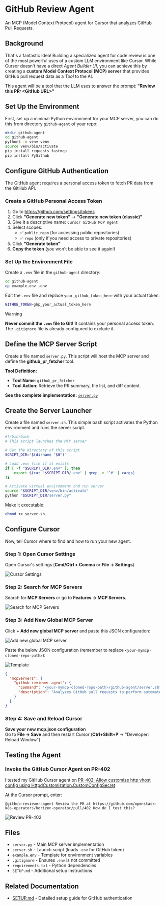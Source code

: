 # GitHub Review Agent

An MCP (Model Context Protocol) agent for Cursor that analyzes GitHub Pull Requests.

## Background

That's a fantastic idea! Building a specialized agent for code review is one of the most powerful uses of a custom LLM environment like Cursor. While Cursor doesn't have a direct *Agent Builder UI*, you can achieve this by creating a **custom Model Context Protocol (MCP) server** that provides GitHub pull request data as a *Tool* to the AI.

This agent will be a tool that the LLM uses to answer the prompt: **"Review this PR: &lt;GitHub URL&gt;"**

## Set Up the Environment

First, set up a minimal Python environment for your MCP server, you can do this from directory `github-agent` of your repo:

```bash
mkdir github-agent
cd github-agent
python3 -m venv venv
source venv/bin/activate
pip install requests fastmcp
pip install PyGithub
```

## Configure GitHub Authentication

The GitHub agent requires a personal access token to fetch PR data from the GitHub API.

### Create a GitHub Personal Access Token

1. Go to https://github.com/settings/tokens
2. Click **"Generate new token"** → **"Generate new token (classic)"**
3. Give it a descriptive name: `Cursor GitHub MCP Agent`
4. Select scopes:
   - ✅ `public_repo` (for accessing public repositories)
   - ✅ `repo` (only if you need access to private repositories)
5. Click **"Generate token"**
6. **Copy the token** (you won't be able to see it again!)

### Set Up the Environment File

Create a `.env` file in the `github-agent` directory:

```bash
cd github-agent
cp example.env .env
```

Edit the `.env` file and replace `your_github_token_here` with your actual token:

```bash
GITHUB_TOKEN=ghp_your_actual_token_here
```

> [!WARNING]
> **Never commit the `.env` file to Git!** It contains your personal access token.  
> The `.gitignore` file is already configured to exclude it.

## Define the MCP Server Script

Create a file named `server.py`. This script will host the MCP server and define the **github_pr_fetcher** tool.

**Tool Definition:**
- **Tool Name**: `github_pr_fetcher`
- **Tool Action**: Retrieve the PR summary, file list, and diff content.

**See the complete implementation:** [`server.py`](server.py)

## Create the Server Launcher

Create a file named `server.sh`. This simple bash script activates the Python environment and runs the server script.

```bash
#!/bin/bash
# This script launches the MCP server

# Get the directory of this script
SCRIPT_DIR="$(dirname "$0")"

# Load .env file if it exists
if [ -f "$SCRIPT_DIR/.env" ]; then
    export $(cat "$SCRIPT_DIR/.env" | grep -v '^#' | xargs)
fi

# Activate virtual environment and run server
source "$SCRIPT_DIR/venv/bin/activate"
python "$SCRIPT_DIR/server.py"
```

Make it executable:

```bash
chmod +x server.sh
```

## Configure Cursor

Now, tell Cursor where to find and how to run your new agent.

### Step 1: Open Cursor Settings

Open Cursor's settings (**Cmd/Ctrl + Comma** or **File -> Settings**).

![Cursor Settings](../images/howto_use_cursor_mcp_ageng_github_settings.png)

### Step 2: Search for MCP Servers

Search for **MCP Servers** or go to **Features -> MCP Servers**.

![Search for MCP Servers](../images/howto_use_cursor_mcp_ageng_github_search_for_mcp_servers.png)

### Step 3: Add New Global MCP Server

Click **+ Add new global MCP server** and paste this JSON configuration:

![Add new global MCP server](../images/howto_use_cursor_mcp_ageng_github_add_new_global_mcp_server.png)

Paste the below JSON configuration (remember to replace `<your-mymcp-cloned-repo-path>`):

![Template](../images/howto_use_cursor_mcp_ageng_github_add_new_global_mcp_server_template.png)

```json
{
  "mcpServers": {
    "github-reviewer-agent": {
      "command": "<your-mymcp-cloned-repo-path>/github-agent/server.sh",
      "description": "Analyzes GitHub pull requests to perform automated code review."
    }
  }
}
```

### Step 4: Save and Reload Cursor

**Save your new mcp.json configuration**  
Go to **File → Save** and then restart Cursor (**Ctrl+Shift+P** → "Developer: Reload Window")

## Testing the Agent

### Invoke the GitHub Cursor Agent on PR-402

I tested my GitHub Cursor agent on [PR-402: Allow customize http vhost config using HttpdCustomization.CustomConfigSecret](https://github.com/openstack-k8s-operators/horizon-operator/pull/402)

At the Cursor prompt, enter:

```
@github-reviewer-agent Review the PR at https://github.com/openstack-k8s-operators/horizon-operator/pull/402 How do I test this?
```

![Review PR-402](../images/howto_use_cursor_mcp_ageng_github_add_new_global_mcp_server_review_github_pull_request_402.png)

## Files

- `server.py` - Main MCP server implementation
- `server.sh` - Launch script (loads `.env` for GitHub token)
- `example.env` - Template for environment variables
- `.gitignore` - Ensures `.env` is not committed
- `requirements.txt` - Python dependencies
- `SETUP.md` - Additional setup instructions

## Related Documentation

- [SETUP.md](SETUP.md) - Detailed setup guide for GitHub authentication
